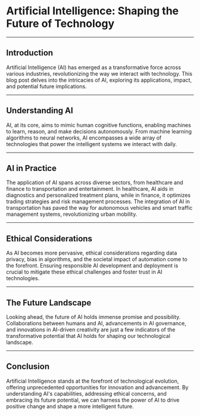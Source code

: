 # Artificial Intelligence: Shaping the Future of Technology

---

## Introduction
Artificial Intelligence (AI) has emerged as a transformative force across various industries, revolutionizing the way we interact with technology. This blog post delves into the intricacies of AI, exploring its applications, impact, and potential future implications.

---

## Understanding AI
AI, at its core, aims to mimic human cognitive functions, enabling machines to learn, reason, and make decisions autonomously. From machine learning algorithms to neural networks, AI encompasses a wide array of technologies that power the intelligent systems we interact with daily.

---

## AI in Practice
The application of AI spans across diverse sectors, from healthcare and finance to transportation and entertainment. In healthcare, AI aids in diagnostics and personalized treatment plans, while in finance, it optimizes trading strategies and risk management processes. The integration of AI in transportation has paved the way for autonomous vehicles and smart traffic management systems, revolutionizing urban mobility.

---

## Ethical Considerations
As AI becomes more pervasive, ethical considerations regarding data privacy, bias in algorithms, and the societal impact of automation come to the forefront. Ensuring responsible AI development and deployment is crucial to mitigate these ethical challenges and foster trust in AI technologies.

---

## The Future Landscape
Looking ahead, the future of AI holds immense promise and possibility. Collaborations between humans and AI, advancements in AI governance, and innovations in AI-driven creativity are just a few indicators of the transformative potential that AI holds for shaping our technological landscape.

---

## Conclusion
Artificial Intelligence stands at the forefront of technological evolution, offering unprecedented opportunities for innovation and advancement. By understanding AI's capabilities, addressing ethical concerns, and embracing its future potential, we can harness the power of AI to drive positive change and shape a more intelligent future.